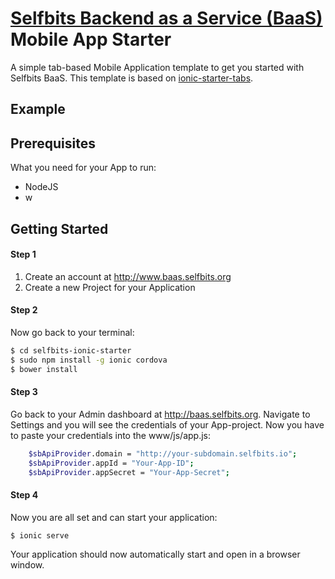 # [Selfbits Backend as a Service (BaaS)](http://www.selfbits.org) Mobile App Starter

A simple tab-based Mobile Application template to get you started with Selfbits BaaS. This template is based on [ionic-starter-tabs](https://github.com/driftyco/ionic-starter-tabs). 

## Example

## Prerequisites
What you need for your App to run:
- NodeJS
- w
## Getting Started
#### Step 1
1. Create an account at http://www.baas.selfbits.org
2. Create a new Project for your Application
#### Step 2
Now go back to your terminal:
```sh
$ cd selfbits-ionic-starter
$ sudo npm install -g ionic cordova
$ bower install
```
#### Step 3
Go back to your Admin dashboard at http://baas.selfbits.org. Navigate to Settings and you will see the credentials of your App-project.
Now you have to paste your credentials into the www/js/app.js:
```sh
	$sbApiProvider.domain = "http://your-subdomain.selfbits.io";
	$sbApiProvider.appId = "Your-App-ID";
	$sbApiProvider.appSecret = "Your-App-Secret";
```
#### Step 4
Now you are all set and can start your application:
```sh
$ ionic serve
```
Your application should now automatically start and open in a browser window. 
